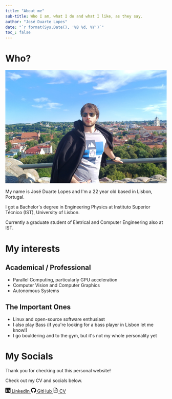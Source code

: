 ```yaml
---
title: "About me"
sub-title: Who I am, what I do and what I like, as they say.
author: "José Duarte Lopes"
date: "`r format(Sys.Date(), '%B %d, %Y')`"
toc_: false
---
```


# Who?

![Me looking cool in Vilnius](../images/me_looking_cool.jpeg)

My name is José Duarte Lopes and I'm a 22 year old based in Lisbon, Portugal.

I got a Bachelor's degree in Engineering Physics at Instituto Superior Técnico (IST), University of Lisbon. 

Currently a graduate student of Eletrical and Computer Engineering also at IST.


# My interests

## Academical / Professional

- Parallel Computing, particularly GPU acceleration
- Computer Vision and Computer Graphics
- Autonomous Systems

## The Important Ones

- Linux and open-source software enthusiast
- I also play Bass (if you're looking for a bass player in Lisbon let me know!)
- I go bouldering and to the gym, but it's not my whole personality yet


# My Socials

Thank you for checking out this personal website!

Check out my CV and socials below.




<div class="button-container">
<a href="https://www.linkedin.com/in/jose-duarte-lopes/" class="button" target="_blank">
<svg xmlns="http://www.w3.org/2000/svg" width="16" height="16" fill="currentColor" class="bi bi-linkedin" viewBox="0 0 16 16">
<path d="M0 1.146C0 .513.526 0 1.175 0h13.65C15.474 0 16 .513 16 1.146v13.708c0 .633-.526 1.146-1.175 1.146H1.175C.526 16 0 15.487 0 14.854V1.146zm4.943 12.248V6.169H3.103v7.225h1.84zm-.92-8.21c.657 0 1.066-.437 1.066-.986-.012-.56-.409-.985-1.05-.985-.642 0-1.066.425-1.066.985 0 .55.409.986 1.028.986h.022zm4.908 8.21V9.359c0-.214.015-.428.078-.582.172-.428.564-.872 1.222-.872.863 0 1.209.658 1.209 1.621v4.035h1.84v-4.309c0-2.292-1.228-3.355-2.865-3.355-1.316 0-1.908.733-2.234 1.249h.032V6.169H7.293c.024.614 0 7.225 0 7.225h1.84z"/>
</svg>
LinkedIn
</a>
<a href="https://github.com/mibismuth" class="button" target="_blank">
<svg xmlns="http://www.w3.org/2000/svg" width="16" height="16" fill="currentColor" class="bi bi-github" viewBox="0 0 16 16">
<path d="M8 0C3.58 0 0 3.58 0 8c0 3.54 2.29 6.53 5.47 7.59.4.07.55-.17.55-.38 0-.19-.01-.82-.01-1.49-2.01.37-2.53-.49-2.69-.94-.09-.23-.48-.94-.82-1.13-.28-.15-.68-.52-.01-.53.63-.01 1.08.58 1.23.82.72 1.21 1.87.87 2.33.66.07-.52.28-.87.51-1.07-1.78-.2-3.64-.89-3.64-3.95 0-.87.31-1.59.82-2.15-.08-.2-.36-1.02.08-2.13 0 0 .67-.21 2.2.82a7.72 7.72 0 012-.27c.68.003 1.36.092 2 .27 1.53-1.04 2.2-.82 2.2-.82.44 1.11.16 1.93.08 2.13.51.56.82 1.27.82 2.15 0 3.07-1.87 3.75-3.65 3.95.29.25.54.73.54 1.48 0 1.07-.01 1.93-.01 2.2 0 .21.15.46.55.38A8.013 8.013 0 0016 8c0-4.42-3.58-8-8-8z"/>
</svg>
GitHub
</a>
<a href="resources/CV_Jose_Lopes.pdf" class="button" target="_blank">
<svg xmlns="http://www.w3.org/2000/svg" width="16" height="16" fill="currentColor" class="bi bi-file-earmark-text" viewBox="0 0 16 16">
<path d="M14 4.5V14a2 2 0 0 1-2 2H4a2 2 0 0 1-2-2V2a2 2 0 0 1 2-2h5.5L14 4.5zM4 1a1 1 0 0 0-1 1v12a1 1 0 0 0 1 1h8a1 1 0 0 0 1-1V5h-3.5A1.5 1.5 0 0 1 8 3.5V1H4zm3 5a.5.5 0 0 1 .5.5v1a.5.5 0 0 1-1 0v-1A.5.5 0 0 1 7 6zm-3 3a.5.5 0 0 1 .5.5v1a.5.5 0 0 1-1 0v-1A.5.5 0 0 1 4 9zm1 0a.5.5 0 0 1 .5.5v1a.5.5 0 0 1-1 0v-1A.5.5 0 0 1 5 9zm1 0a.5.5 0 0 1 .5.5v1a.5.5 0 0 1-1 0v-1A.5.5 0 0 1 6 9zm1 0a.5.5 0 0 1 .5.5v1a.5.5 0 0 1-1 0v-1A.5.5 0 0 1 7 9zm3-3a.5.5 0 0 1 .5.5v4a.5.5 0 0 1-1 0v-4A.5.5 0 0 1 10 6zm-1 0a.5.5 0 0 1 .5.5v4a.5.5 0 0 1-1 0v-4A.5.5 0 0 1 9 6z"/>
</svg>
CV
</a>
</div>
